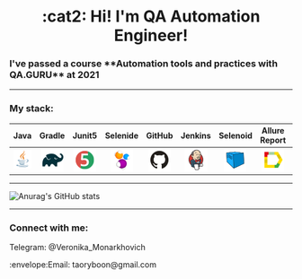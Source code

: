 <h1 align="center">:cat2: Hi! 
I'm QA Automation Engineer!</h1>
<h3 align="left">I've passed a course **Automation tools and practices with QA.GURU** at 2021


___
<h3 align="left">My stack:</h3>

|  Java  | Gradle | Junit5 | Selenide | GitHub | Jenkins | Selenoid | Allure Report | Allure TestOps |   Jira   | Telegram |
|:-------:|:-------:|:-------:|:-------:|:-------:|:-------:|:-------:|:-------:|:-------:|:-------:|:-------:|
| ![Image alt](https://github.com/VeronikaMonarkhovich/VeronikaMonarkhovich/blob/master/logo/Java.png) | <img src="logo/Gradle.png" width="40" height="40"> | <img src="logo/JUnit5.png" width="40" height="40"> | <img src="logo/Selenide.png" width="40" height="40"> | <img src="logo/Github.png" width="40" height="40"> | <img src="logo/Jenkins.png" width="40" height="40"> | <img src="logo/Selenoid.png" width="40" height="40"> | <img src="logo/Allure_Report.png" width="40" height="40"> | <img src="logo/AllureTestOps.png" width="40" height="40"> | <img src="logo/Jira.png" width="40" height="40"> | <img src="logo/Telegram.png" width="40" height="40"> |

___


<!-- [![Anurag's GitHub stats](https://github-readme-stats.vercel.app/api?username=VeronikaMonarkhovich)](https://github.com/anuraghazra/github-readme-stats) 
material-palenight
blueberry
tokyonight
cobalt
-->


![Anurag's GitHub stats](https://github-readme-stats.vercel.app/api?username=VeronikaMonarkhovich&show_icons=true&theme=tokyonight)
<!--
**VeronikaMonarkhovich/VeronikaMonarkhovich** is a ✨ _special_ ✨ repository because its `README.md` (this file) appears on your GitHub profile.

Here are some ideas to get you started:

- 🔭 I’m currently working on ...
- 🌱 I’m currently learning ...
- 👯 I’m looking to collaborate on ...
- 🤔 I’m looking for help with ...
- 💬 Ask me about ...
- 📫 How to reach me: ...
- 😄 Pronouns: ...
- ⚡ Fun fact: ...
-->
---
<h3 align="left">Connect with me:</h3>
<p img src="logo/Telegram.png" width="20" height="20">Telegram: @Veronika_Monarkhovich
</p>
<p align="left">:envelope:Email: taoryboon@gmail.com 
</p>
</h3>
